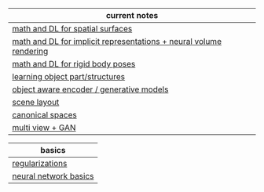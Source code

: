 | current notes                                                |
| ------------------------------------------------------------ |
| [math and DL for spatial surfaces](neural_surface.md)        |
| [math and DL for implicit representations + neural volume rendering](neural_volumetric_rendering.md) |
| [math and DL for rigid body poses](deep_pose.md)             |
| [learning object part/structures](deep_assembly.md)          |
| [object aware encoder / generative models](object_aware.md)  |
| [scene layout](scene_layout.md)                              |
| [canonical spaces](canonical_space.md)                       |
| [multi view + GAN](multi_view_GAN.md)                        |

| basics                                     |
| ------------------------------------------ |
| [regularizations](regularization.md)       |
| [neural network basics](neural_network.md) |


